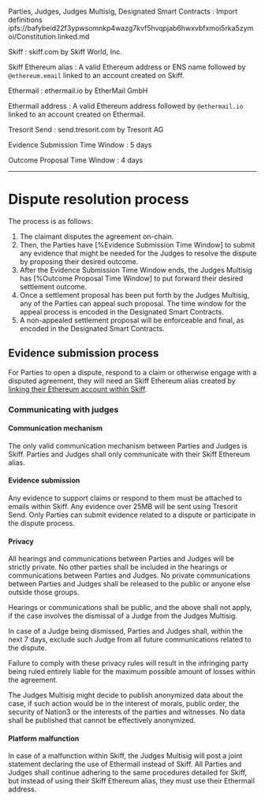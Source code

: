 Parties, Judges, Judges Multisig, Designated Smart Contracts
: Import definitions ipfs://bafybeid22f3ypwsomnkp4wazg7kvf5hvqpjab6hwxvbfxmoi5rka5zymoi/Constitution.linked.md

Skiff
: skiff.com by Skiff World, Inc.

Skiff Ethereum alias
: A valid Ethereum address or ENS name followed by `@ethereum.email` linked to an account created on Skiff.

Ethermail
: ethermail.io by EtherMail GmbH

Ethermail address
: A valid Ethereum address followed by `@ethermail.io` linked to an account created on Ethermail.

Tresorit Send
: send.tresorit.com by Tresorit AG

Evidence Submission Time Window
: 5 days

Outcome Proposal Time Window
: 4 days

---

# Dispute resolution process

The process is as follows:

1. The claimant disputes the agreement on-chain.
2. Then, the Parties have [%Evidence Submission Time Window] to submit any evidence that might be needed for the Judges to resolve the dispute by proposing their desired outcome.
3. After the Evidence Submission Time Window ends, the Judges Multisig has [%Outcome Proposal Time Window] to put forward their desired settlement outcome.
4. Once a settlement proposal has been put forth by the Judges Multisig, any of the Parties can appeal such proposal. The time window for the appeal process is encoded in the Designated Smart Contracts.
5. A non-appealed settlement proposal will be enforceable and final, as encoded in the Designated Smart Contracts.

## Evidence submission process

For Parties to open a dispute, respond to a claim or otherwise engage with a disputed agreement, they will need an Skiff Ethereum alias created by [linking their Ethereum account within Skiff](https://skiff.com/blog/ethereum-wallet-email).

### Communicating with judges

#### Communication mechanism

The only valid communication mechanism between Parties and Judges is Skiff. Parties and Judges shall only communicate with their Skiff Ethereum alias.

#### Evidence submission

Any evidence to support claims or respond to them must be attached to emails within Skiff. Any evidence over 25MB will be sent using Tresorit Send. Only Parties can submit evidence related to a dispute or participate in the dispute process.

#### Privacy

All hearings and communications between Parties and Judges will be strictly private. No other parties shall be included in the hearings or communications between Parties and Judges. No private communications between Parties and Judges shall be released to the public or anyone else outside those groups.

Hearings or communications shall be public, and the above shall not apply, if the case involves the dismissal of a Judge from the Judges Multisig.

In case of a Judge being dismissed, Parties and Judges shall, within the next 7 days, exclude such Judge from all future communications related to the dispute.

Failure to comply with these privacy rules will result in the infringing party being ruled entirely liable for the maximum possible amount of losses within the agreement.

The Judges Multisig might decide to publish anonymized data about the case, if such action would be in the interest of morals, public order, the security of Nation3 or the interests of the parties and witnesses. No data shall be published that cannot be effectively anonymized.

#### Platform malfunction

In case of a malfunction within Skiff, the Judges Multisig will post a joint statement declaring the use of Ethermail instead of Skiff. All Parties and Judges shall continue adhering to the same procedures detailed for Skiff, but instead of using their Skiff Ethereum alias, they must use their Ethermail address.
